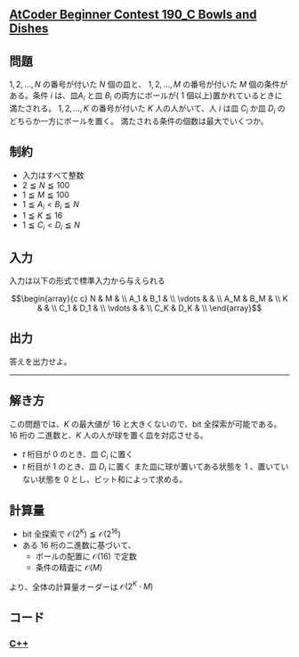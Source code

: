 ## [AtCoder Beginner Contest 190_C Bowls and Dishes](https://atcoder.jp/contests/abc190/tasks/abc190_c)

## 問題
$1,2,\dots,N$ の番号が付いた $N$ 個の皿と、 $1,2,\dots,M$ の番号が付いた $M$ 個の条件がある。条件 $i$ は、皿$A_i$ と皿 $B_i$ の両方にボールが( $1$ 個以上)置かれているときに満たされる。
$1,2,\dots,K$ の番号が付いた $K$ 人の人がいて、人 $i$ は皿 $C_i$ か皿 $D_i$ のどちらか一方にボールを置く。
満たされる条件の個数は最大でいくつか。

## 制約
- 入力はすべて整数
- $2 \leqq N \leqq 100$
- $1 \leqq M \leqq 100$
- $1 \leqq A_i \lt B_i \leqq N$
- $1 \leqq K \leqq 16$
- $1 \leqq C_i \lt D_i \leqq N$

## 入力
入力は以下の形式で標準入力から与えられる
```math
\begin{array}{c c}
N & M & \\
A_1 & B_1 & \\
\vdots & & \\
A_M & B_M & \\
K & & \\
C_1 & D_1 & \\
\vdots & & \\
C_K & D_K & \\
\end{array}
```

## 出力
答えを出力せよ。

***


## 解き方
この問題では、$K$ の最大値が $16$ と大きくないので、$\mathrm{bit}$ 全探索が可能である。
$16$ 桁の 二進数と、$K$ 人の人が球を置く皿を対応させる。
- $t$ 桁目が $0$ のとき、皿 $C_i$ に置く
- $t$ 桁目が $1$ のとき、皿 $D_i$ に置く
また皿に球が置いてある状態を $1$ 、置いていない状態を $0$ とし、ビット和によって求める。

## 計算量
- $\mathrm{bit}$ 全探索で $\mathcal{O}(2^K) \leqq \mathcal{O}(2^{16})$
- ある $16$ 桁の二進数に基づいて、
    - ボールの配置に $\mathcal{O}(16)$ で定数
    - 条件の精査に $\mathcal{O}(M)$

より、全体の計算量オーダーは $\mathcal{O}(2^K \cdot M)$


## コード
### [C++](abc190_c.cpp)
